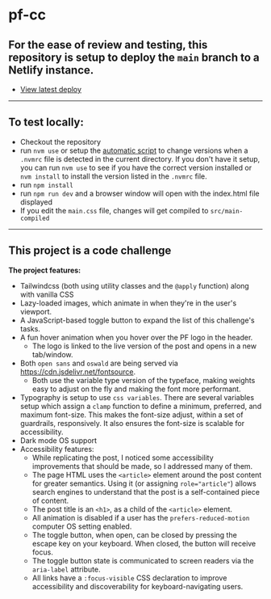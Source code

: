 # pf-cc

## For the ease of review and testing, this repository is setup to deploy the `main` branch to a Netlify instance. 
- [View latest deploy](https://pf-cc.netlify.app/)

---

## To test locally:
- Checkout the repository
- run `nvm use` or setup the [automatic script](https://github.com/nvm-sh/nvm?tab=readme-ov-file#calling-nvm-use-automatically-in-a-directory-with-a-nvmrc-file) to change versions when a `.nvmrc` file is detected in the current directory. If you don't have it setup, you can run `nvm use` to see if you have the correct version installed or `nvm install` to install the version listed in the `.nvmrc` file.  
- run `npm install`
- run `npm run dev` and a browser window will open with the index.html file displayed
- If you edit the `main.css` file, changes will get compiled to `src/main-compiled`

---

## This project is a code challenge
**The project features:**
- Tailwindcss (both using utility classes and the `@apply` function) along with vanilla CSS
- Lazy-loaded images, which animate in when they're in the user's viewport.
- A JavaScript-based toggle button to expand the list of this challenge's tasks.
- A fun hover animation when you hover over the PF logo in the header. 
  - The logo is linked to the live version of the post and opens in a new tab/window.
- Both `open sans` and `oswald` are being served via https://cdn.jsdelivr.net/fontsource. 
  - Both use the variable type version of the typeface, making weights easy to adjust on the fly and making the font more performant.
- Typography is setup to use `css variables`. There are several variables setup which assign a `clamp` function to define a minimum, preferred, and maximum font-size. This makes the font-size adjust, within a set of guardrails, responsively. It also ensures the font-size is scalable for accessibility.
- Dark mode OS support
- Accessibility features:
  - While replicating the post, I noticed some accessibility improvements that should be made, so I addressed many of them. 
  - The page HTML uses the `<article>` element around the post content for greater semantics. Using it (or assigning `role="article"`) allows search engines to understand that the post is a self-contained piece of content.
  - The post title is an `<h1>`, as a child of the `<article>` element.
  - All animation is disabled if a user has the `prefers-reduced-motion` computer OS setting enabled.
  - The toggle button, when open, can be closed by pressing the escape key on your keyboard. When closed, the button will receive focus.
  - The toggle button state is communicated to screen readers via the `aria-label` attribute.
  - All links have a `:focus-visible` CSS declaration to improve accessibility and discoverability for keyboard-navigating users.
